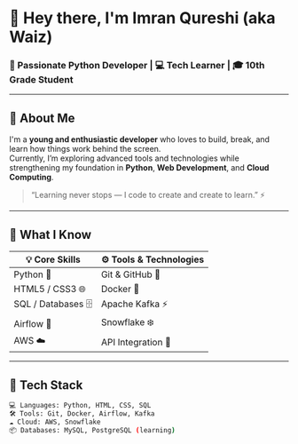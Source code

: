 # 👋 Hey there, I'm Imran Qureshi (aka Waiz)

### 🐍 Passionate Python Developer | 💻 Tech Learner | 🎓 10th Grade Student

---

## 🚀 About Me

I'm a **young and enthusiastic developer** who loves to build, break, and learn how things work behind the screen.  
Currently, I’m exploring advanced tools and technologies while strengthening my foundation in **Python**, **Web Development**, and **Cloud Computing**.

> “Learning never stops — I code to create and create to learn.” ⚡

---

## 🧠 What I Know

| 💡 Core Skills | ⚙️ Tools & Technologies |
|----------------|------------------------|
| Python 🐍 | Git & GitHub 🧭 |
| HTML5 / CSS3 🌐 | Docker 🐳 |
| SQL / Databases 🗄️ | Apache Kafka ⚡ |
| Airflow 🧩 | Snowflake ❄️ |
| AWS ☁️ | API Integration 🔗 |

---

## 🧰 Tech Stack

```bash
💻 Languages: Python, HTML, CSS, SQL
🛠️ Tools: Git, Docker, Airflow, Kafka
☁️ Cloud: AWS, Snowflake
📦 Databases: MySQL, PostgreSQL (learning)

